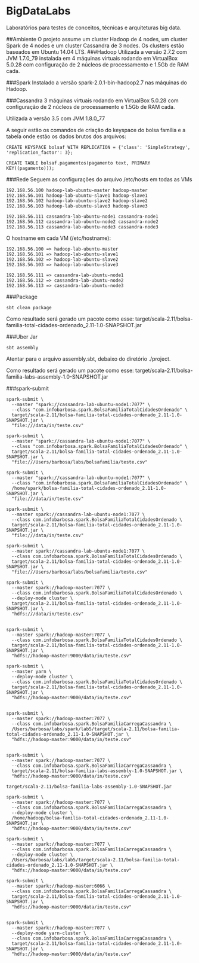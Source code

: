 # BigDataLabs
Laboratórios para testes de conceitos, técnicas e arquiteturas big data.

##Ambiente
O projeto assume um cluster Hadoop de 4 nodes, um cluster Spark de 4 nodes e um cluster Cassandra de 3 nodes.
Os clusters estão baseados em Ubuntu 14.04 LTS.
###Hadoop
Utilizada a versão 2.7.2 com JVM 1.7.0_79 instalada em 4 máquinas virtuais rodando em VirtualBox 5.0.28 com configuração de 2 núcleos de processamento e 1.5Gb de RAM cada.

###Spark
Instalado a versão spark-2.0.1-bin-hadoop2.7 nas máquinas do Hadoop.

###Cassandra
3 máquinas virtuais rodando em VirtualBox 5.0.28 com configuração de 2 núcleos de processamento e 1.5Gb de RAM cada.

Utilizada a versão 3.5 com JVM 1.8.0_77

A seguir estão os comandos de criação do keyspace do bolsa família e a tabela onde estão os dados brutos dos arquivos:

    CREATE KEYSPACE bolsaf WITH REPLICATION = {'class': 'SimpleStrategy', 'replication_factor': 3};

    CREATE TABLE bolsaf.pagamentos(pagamento text, PRIMARY KEY((pagamento)));

###Rede
Seguem as configurações do arquivo /etc/hosts em todas as VMs

	192.168.56.100 hadoop-lab-ubuntu-master hadoop-master
	192.168.56.101 hadoop-lab-ubuntu-slave1 hadoop-slave1
	192.168.56.102 hadoop-lab-ubuntu-slave2 hadoop-slave2
	192.168.56.103 hadoop-lab-ubuntu-slave3 hadoop-slave3

	192.168.56.111 cassandra-lab-ubuntu-node1 cassandra-node1
	192.168.56.112 cassandra-lab-ubuntu-node2 cassandra-node2
	192.168.56.113 cassandra-lab-ubuntu-node3 cassandra-node3

O hostname em cada VM (/etc/hostname):

	192.168.56.100 => hadoop-lab-ubuntu-master 
	192.168.56.101 => hadoop-lab-ubuntu-slave1 
	192.168.56.102 => hadoop-lab-ubuntu-slave2 
	192.168.56.103 => hadoop-lab-ubuntu-slave3 

	192.168.56.111 => cassandra-lab-ubuntu-node1 
	192.168.56.112 => cassandra-lab-ubuntu-node2 
	192.168.56.113 => cassandra-lab-ubuntu-node3 

###Package

    sbt clean package

Como resultado será gerado um pacote como esse: target/scala-2.11/bolsa-familia-total-cidades-ordenado_2.11-1.0-SNAPSHOT.jar

###Uber Jar

    sbt assembly

Atentar para o arquivo assembly.sbt, debaixo do diretório ./project.

Como resultado será gerado um pacote como esse: target/scala-2.11/bolsa-familia-labs-assembly-1.0-SNAPSHOT.jar

###spark-submit

    spark-submit \
	  --master "spark://cassandra-lab-ubuntu-node1:7077" \
	  --class "com.infobarbosa.spark.BolsaFamiliaTotalCidadesOrdenado" \
	  target/scala-2.11/bolsa-familia-total-cidades-ordenado_2.11-1.0-SNAPSHOT.jar \
	  "file:///data/in/teste.csv"

	spark-submit \
	  --master "spark://cassandra-lab-ubuntu-node1:7077" \
	  --class "com.infobarbosa.spark.BolsaFamiliaTotalCidadesOrdenado" \
	  target/scala-2.11/bolsa-familia-total-cidades-ordenado_2.11-1.0-SNAPSHOT.jar \
	  "file:///Users/barbosa/labs/bolsafamilia/teste.csv"

	spark-submit \
	  --master "spark://cassandra-lab-ubuntu-node1:7077" \
	  --class "com.infobarbosa.spark.BolsaFamiliaTotalCidadesOrdenado" \
	  /home/spark/bolsa-familia-total-cidades-ordenado_2.11-1.0-SNAPSHOT.jar \
	  "file:///data/in/teste.csv"

	spark-submit \
	  --master spark://cassandra-lab-ubuntu-node1:7077 \
	  --class com.infobarbosa.spark.BolsaFamiliaTotalCidadesOrdenado \
	  target/scala-2.11/bolsa-familia-total-cidades-ordenado_2.11-1.0-SNAPSHOT.jar \
	  "file:///data/in/teste.csv"

	spark-submit \
	  --master spark://cassandra-lab-ubuntu-node1:7077 \
	  --class com.infobarbosa.spark.BolsaFamiliaTotalCidadesOrdenado \
	  target/scala-2.11/bolsa-familia-total-cidades-ordenado_2.11-1.0-SNAPSHOT.jar \
	  "file:///Users/barbosa/labs/bolsafamilia/teste.csv"

	spark-submit \
	  --master spark://hadoop-master:7077 \
	  --class com.infobarbosa.spark.BolsaFamiliaTotalCidadesOrdenado \
	  --deploy-mode cluster \
	  target/scala-2.11/bolsa-familia-total-cidades-ordenado_2.11-1.0-SNAPSHOT.jar \
	  "hdfs:///data/in/teste.csv"


	spark-submit \
	  --master spark://hadoop-master:7077 \
	  --class com.infobarbosa.spark.BolsaFamiliaTotalCidadesOrdenado \
	  target/scala-2.11/bolsa-familia-total-cidades-ordenado_2.11-1.0-SNAPSHOT.jar \
	  "hdfs://hadoop-master:9000/data/in/teste.csv"

	spark-submit \
	  --master yarn \
	  --deploy-mode cluster \
	  --class com.infobarbosa.spark.BolsaFamiliaTotalCidadesOrdenado \
	  target/scala-2.11/bolsa-familia-total-cidades-ordenado_2.11-1.0-SNAPSHOT.jar \
	  "hdfs://hadoop-master:9000/data/in/teste.csv"


	spark-submit \
	  --master spark://hadoop-master:7077 \
	  --class com.infobarbosa.spark.BolsaFamiliaCarregaCassandra \
	  /Users/barbosa/labs/spark/lab5/target/scala-2.11/bolsa-familia-total-cidades-ordenado_2.11-1.0-SNAPSHOT.jar \
	  "hdfs://hadoop-master:9000/data/in/teste.csv"


	spark-submit \
	  --master spark://hadoop-master:7077 \
	  --class com.infobarbosa.spark.BolsaFamiliaCarregaCassandra \
	  target/scala-2.11/bolsa-familia-labs-assembly-1.0-SNAPSHOT.jar \
	  "hdfs://hadoop-master:9000/data/in/teste.csv"

	target/scala-2.11/bolsa-familia-labs-assembly-1.0-SNAPSHOT.jar

	spark-submit \
	  --master spark://hadoop-master:7077 \
	  --class com.infobarbosa.spark.BolsaFamiliaCarregaCassandra \
	  --deploy-mode cluster \
	  /home/hadoop/bolsa-familia-total-cidades-ordenado_2.11-1.0-SNAPSHOT.jar \
	  "hdfs://hadoop-master:9000/data/in/teste.csv"

	spark-submit \
	  --master spark://hadoop-master:7077 \
	  --class com.infobarbosa.spark.BolsaFamiliaCarregaCassandra \
	  --deploy-mode cluster \
	  /Users/barbosa/labs/lab5/target/scala-2.11/bolsa-familia-total-cidades-ordenado_2.11-1.0-SNAPSHOT.jar \
	  "hdfs://hadoop-master:9000/data/in/teste.csv"

	spark-submit \
	  --master spark://hadoop-master:6066 \
	  --class com.infobarbosa.spark.BolsaFamiliaCarregaCassandra \
	  target/scala-2.11/bolsa-familia-total-cidades-ordenado_2.11-1.0-SNAPSHOT.jar \
	  "hdfs://hadoop-master:9000/data/in/teste.csv"


	spark-submit \
	  --master spark://hadoop-master:7077 \
	  --deploy-mode yarn-cluster \
	  --class com.infobarbosa.spark.BolsaFamiliaCarregaCassandra \
	  target/scala-2.11/bolsa-familia-total-cidades-ordenado_2.11-1.0-SNAPSHOT.jar \
	  "hdfs://hadoop-master:9000/data/in/teste.csv"


